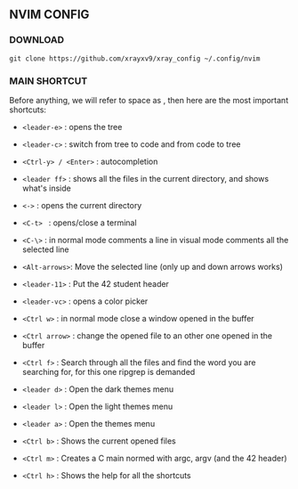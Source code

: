 ## NVIM CONFIG

### DOWNLOAD

```console
git clone https://github.com/xrayxv9/xray_config ~/.config/nvim

```

### MAIN SHORTCUT

Before anything, we will refer to space as <leader>, then
here are the most important shortcuts:

 - ```<leader-e>```  :   opens the tree

 - ```<leader-c>```  :   switch from tree to code and from code to tree

 - ```<Ctrl-y> / <Enter>```  :   autocompletion

 - ```<leader ff>``` :   shows all the files in the current directory, and shows what's inside

 - ```<->```         :   opens the current directory

 - ```<C-t> ```      :   opens/close a terminal

 - ```<C-\>```       :   in normal mode comments a line
                in visual mode comments all the selected line

- ```<Alt-arrows>```:   Move the selected line (only up and down arrows works)

 - ```<leader-11>``` : Put the 42 student header

 - ```<leader-vc>``` : opens a color picker

 - ```<Ctrl w>``` : in normal mode close a window opened in the buffer

 - ```<Ctrl arrow>``` : change the opened file to an other one opened in the buffer

 - ```<Ctrl f>``` : Search through all the files and find the word you are searching for, for this one ripgrep is demanded

 - ```<leader d>``` : Open the dark themes menu 

 - ```<leader l>``` : Open the light themes menu 

 - ```<leader a>``` : Open the themes menu 

 - ```<Ctrl b>``` : Shows the current opened files 

 - ```<Ctrl m>``` : Creates a C main normed with argc, argv (and the 42 header)

 - ```<Ctrl h>``` : Shows the help for all the shortcuts

